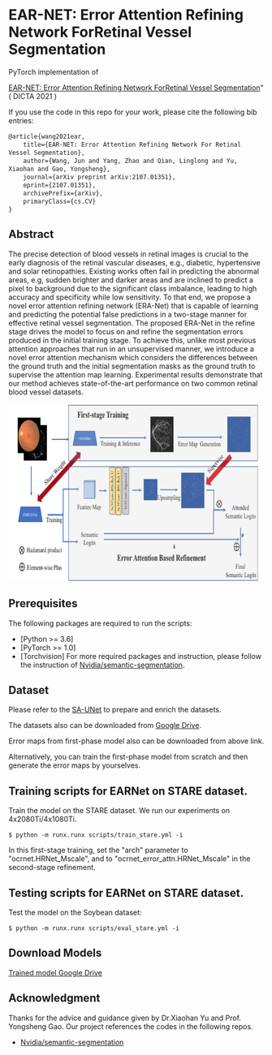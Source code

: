 # EAR-NET: Error Attention Refining Network ForRetinal Vessel Segmentation

PyTorch implementation of 

[EAR-NET: Error Attention Refining Network ForRetinal Vessel Segmentation](https://arxiv.org/pdf/2107.01351.pdf)" ( DICTA 2021 ) 

If you use the code in this repo for your work, please cite the following bib entries:

    @article{wang2021ear,
        title={EAR-NET: Error Attention Refining Network For Retinal Vessel Segmentation},
        author={Wang, Jun and Yang, Zhao and Qian, Linglong and Yu, Xiaohan and Gao, Yongsheng},
        journal={arXiv preprint arXiv:2107.01351},
        eprint={2107.01351},
        archivePrefix={arXiv},
        primaryClass={cs.CV}
    }


## Abstract

The precise detection of blood vessels in retinal images is crucial to the early diagnosis of the retinal vascular diseases, e.g., diabetic, hypertensive and solar retinopathies. Existing works often fail in predicting the abnormal areas, e.g, sudden brighter and darker areas and are inclined to predict a pixel to background due to the significant class imbalance, leading to high accuracy and specificity while low sensitivity. To that end, we propose a novel error attention refining network (ERA-Net) that is capable of learning and predicting the potential false predictions in a two-stage manner for effective retinal vessel segmentation. The proposed ERA-Net in the refine stage drives the model to focus on and refine the segmentation errors produced in the initial training stage. To achieve this, unlike most previous attention approaches that run in an unsupervised manner, we introduce a novel error attention mechanism which considers the differences between the ground truth and the initial segmentation masks as the ground truth to supervise the attention map learning. Experimental results demonstrate that our method achieves state-of-the-art performance on two common retinal blood vessel datasets.

<img src='architecture.png' width='1280' height='350'>


## Prerequisites

The following packages are required to run the scripts:
- [Python >= 3.6]
- [PyTorch >= 1.0]
- [Torchvision]
For more required packages and instruction, please follow the instruction of [Nvidia/semantic-segmentation](https://github.com/NVIDIA/semantic-segmentation).

## Dataset
Please refer to the [SA-UNet](https://github.com/clguo/SA-UNet) to prepare and enrich the datasets.

The datasets also can be downloaded from [Google Drive](https://drive.google.com/drive/folders/1fY8M7Z0eL2vnvFhWK6xjpxi9Si7zudu7?usp=sharing).

Error maps from first-phase model also can be downloaded from above link. 

Alternatively, you can train the first-phase model from scratch and then generate the error maps by yourselves.


## Training scripts for EARNet on STARE dataset.
Train the model on the STARE dataset. We run our experiments on 4x2080Ti/4x1080Ti.

    $ python -m runx.runx scripts/train_stare.yml -i
In this first-stage training, set the "arch" parameter to "ocrnet.HRNet_Mscale", and to "ocrnet_error_attn.HRNet_Mscale" in the second-stage refinement.

## Testing scripts for EARNet on STARE dataset.
Test the model on the Soybean dataset:

    $ python -m runx.runx scripts/eval_stare.yml -i
    
        
            
## Download  Models


[Trained model Google Drive](https://drive.google.com/drive/folders/15c5G_7HpTNIjwxAVfyESdtO-tpnr4LcC?usp=sharing)





## Acknowledgment
Thanks for the advice and guidance given by Dr.Xiaohan Yu and Prof. Yongsheng Gao.
Our project references the codes in the following repos.
- [Nvidia/semantic-segmentation](https://github.com/NVIDIA/semantic-segmentation)
